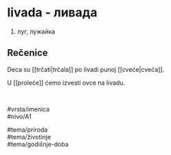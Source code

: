 # livada - ливада

1. луг, лужайка

## Rečenice

Deca su [[trčati|trčala]] po livadi punoj [[cveće|cveća]].

U [[proleće]] ćemo izvesti ovce na livadu.

<br>

#vrsta/imenica  
#nivo/A1  

#tema/priroda  
#tema/životinje  
#tema/godišnje-doba  
